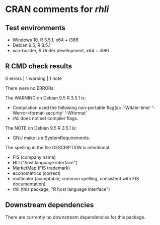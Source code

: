# CRAN comments for _rhli_

## Test environments
* Windows 10, R 3.5.1, x64 + i386
* Debian 9.5, R 3.5.1
* win-builder, R Under development, x64 + i386

## R CMD check results
0 errors | 1 warning  | 1 note 

 There were no ERRORs.

The WARNING on Debian 9.5 R 3.5.1 is:

* Compilation used the following non-portable flag(s): 
    ‘-Wdate-time’ ‘-Werror=format-security’ ‘-Wformat’
* _rhli_ does not set compiler flags.

The NOTE on Debian 9.5 R 3.5.1 is:

* GNU make is a SystemRequirements.

The spelling in the file DESCRIPTION is intentional.

* FIS (company name)
* HLI ("host language interface")
* MarketMap (FIS trademark)
* econometrics (correct)
* multicolor (acceptable, common spelling, consistent with FIS documentation)
* rhli (this package, "R host language interface")
    
## Downstream dependencies
There are currently no downstream dependencies for this package.